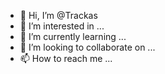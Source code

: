 - 👋 Hi, I’m @Trackas
- 👀 I’m interested in ...
- 🌱 I’m currently learning ...
- 💞️ I’m looking to collaborate on ...
- 📫 How to reach me ...

<!---
Trackas/Trackas is a ✨ special ✨ repository because its `README.md` (this file) appears on your GitHub profile.
You can click the Preview link to take a look at your changes.
--->

